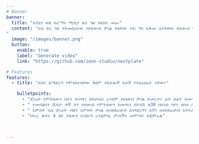 ```yaml
---
# Banner
banner:
  title: "እንኳን ወደ ኩርማን ሚዲያ ድረ ገጽ በደህና መጡ"
  content: "ይህ ድረ ገጽ የተመሰረተው የዩቲውብ ቻናል ላላቸው ነገር ግን አቅሙ እያላቸው ዩቲውብ ሞኒታይዝ ለመደረግ ያስቀመጠውን የሰብስክራይበርና የእይታ ሰዓት መጠን ማግኘት ላልቻሉና ተደጋግፎ ማደግ ለሚፍልጉ እርስ በእርስ በመተጋገዝ ካሰቡበት እንዲደርሱ ለማደረግ ነው። 
"
  image: "/images/banner.png"
  button:
    enable: true
    label: "Generate video"
    link: "https://github.com/zeon-studio/nextplate"

# Features
features:
  - title: "ይህን ለማድረግ የምንከተላቸው ቅደም ተከተሎች ከታች የተዘረዘሩት ናቸው።"

    bulletpoints:
      - "⁠ጀነሬት የምትለውን በተን ስንጫን ከዳታቤስ ራንደም የዩቲዩብ ቻናል ይመረጥና ፊት ለፊት ይመጣልናል።"
      - " ⁠የመጣልንን ቪዲዮ ዎች ኦን ዩቲውብ የምትለውን በመጫን በትንሹ ለ30 ሰከንድ ካየን በኋላ ሰብስክራይብ በማድረግ እንደገና ወደ ዌብሳይቱ በመመለስ ይህን ለአምስት ጊዜ መድገም።"
      - " ⁠አምስት ጊዜ ጀነሬት ብለን አምስት ቻናል ሰብስክራይብ እንዳደረግን እኛን ሰብስክራይብ እንዲያደርጉን ወደ ዳታቤዝ የኛን የዩቲውብ ቻናል ሊንክ ማስገቢያ ስለሚመጣልን ፤ ሊንኩን ኮፒ አድርገን ካስገባን በኋላ ሰሚት የሚለውን በተን እንጫናለን።"
      - "⁠በተራ ቁጥር 4 ላይ ያለውን ስናደርግ ራንደምሊ ቻናላችን መምጣት ይጀምራል"


  
---
```

